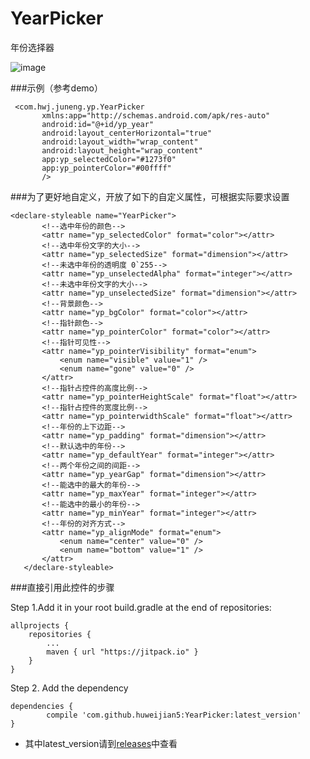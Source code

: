 # YearPicker
年份选择器

![image](https://github.com/huweijian5/YearPicker/blob/master/screenshots/device-2016-09-29-221318.png)


###示例（参考demo）
 ```
  <com.hwj.juneng.yp.YearPicker
        xmlns:app="http://schemas.android.com/apk/res-auto"
        android:id="@+id/yp_year"
        android:layout_centerHorizontal="true"
        android:layout_width="wrap_content"
        android:layout_height="wrap_content"
        app:yp_selectedColor="#1273f0"
        app:yp_pointerColor="#00ffff"
        />
 ```

###为了更好地自定义，开放了如下的自定义属性，可根据实际要求设置
 ```
 <declare-styleable name="YearPicker">
        <!--选中年份的颜色-->
        <attr name="yp_selectedColor" format="color"></attr>
        <!--选中年份文字的大小-->
        <attr name="yp_selectedSize" format="dimension"></attr>
        <!--未选中年份的透明度 0`255-->
        <attr name="yp_unselectedAlpha" format="integer"></attr>
        <!--未选中年份文字的大小-->
        <attr name="yp_unselectedSize" format="dimension"></attr>
        <!--背景颜色-->
        <attr name="yp_bgColor" format="color"></attr>
        <!--指针颜色-->
        <attr name="yp_pointerColor" format="color"></attr>
        <!--指针可见性-->
        <attr name="yp_pointerVisibility" format="enum">
            <enum name="visible" value="1" />
            <enum name="gone" value="0" />
        </attr>
        <!--指针占控件的高度比例-->
        <attr name="yp_pointerHeightScale" format="float"></attr>
        <!--指针占控件的宽度比例-->
        <attr name="yp_pointerwidthScale" format="float"></attr>
        <!--年份的上下边距-->
        <attr name="yp_padding" format="dimension"></attr>
        <!--默认选中的年份-->
        <attr name="yp_defaultYear" format="integer"></attr>
        <!--两个年份之间的间距-->
        <attr name="yp_yearGap" format="dimension"></attr>
        <!--能选中的最大的年份-->
        <attr name="yp_maxYear" format="integer"></attr>
        <!--能选中的最小的年份-->
        <attr name="yp_minYear" format="integer"></attr>
        <!--年份的对齐方式-->
        <attr name="yp_alignMode" format="enum">
            <enum name="center" value="0" />
            <enum name="bottom" value="1" />
        </attr>
    </declare-styleable>
 ``` 


###直接引用此控件的步骤

Step 1.Add it in your root build.gradle at the end of repositories:

	allprojects {
		repositories {
			...
			maven { url "https://jitpack.io" }
		}
	}
Step 2. Add the dependency

	dependencies {
	        compile 'com.github.huweijian5:YearPicker:latest_version'
	}
* 其中latest_version请到[releases](https://github.com/huweijian5/YearPicker/releases)中查看
